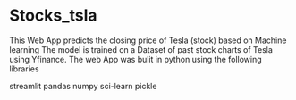 # Stocks_tsla


This Web App predicts the closing price of Tesla (stock) based on Machine learning The model is trained on a Dataset of past stock charts of Tesla using Yfinance. The web App was bulit in python using the following libraries

streamlit pandas numpy sci-learn pickle 

